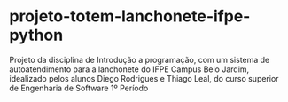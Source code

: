 # projeto-totem-lanchonete-ifpe-python
Projeto da disciplina de Introdução a programação, com um sistema de autoatendimento para a lanchonete do IFPE Campus Belo Jardim, idealizado pelos alunos Diego Rodrigues e Thiago Leal, do curso superior de Engenharia de Software 1º Período
